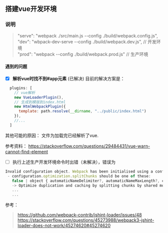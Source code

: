 ## 搭建vue开发环境 

### 说明
> "serve": "webpack ./src/main.js --config ./build/webpack.config.js",   
> "dev": "wbpack-dev-serve --config ./build/webpack.dev.js",  // 开发环境  
> "prod": "webpack --config ./build/webpack.prod.js"          // 生产环境  


#### 遇到的问题
- [x] **解析vue时找不到#app元素**  (已解决)
目前的解决方案是： 
```js
  plugins: [
    // vue解析
    new VueLoaderPlugin(),
    // 生成到模版到index.html
    new HtmlWebpackPlugin({
      template: path.resolve(__dirname, "../public/index.html")
    }),
    //...
  ] 
```  
其他可能的原因： 文件为加载完已经解析了vue.  

参考资料： https://stackoverflow.com/questions/29484431/vue-warn-cannot-find-element  

- [ ] 执行上述生产开发环境命令时出错（未解决），错误为 
```js
Invalid configuration object. Webpack has been initialised using a configuration object that does not match the API schema.
 - configuration.optimization.splitChunks should be one of these:
   false | object { automaticNameDelimiter?, automaticNameMaxLength?, cacheGroups?, chunks?, fallbackCacheGroup?, filename?, hidePathInfo?, maxAsyncRequests?, maxInitialRequests?, maxSize?, minChunks?, minSize?, name? }
   -> Optimize duplication and caching by splitting chunks by shared modules and cache group...
   ...
   ...
```  
参考：  
> https://github.com/webpack-contrib/jshint-loader/issues/48  
> https://stackoverflow.com/questions/45273988/webpack3-jshint-loader-does-not-work/45274620#45274620  


